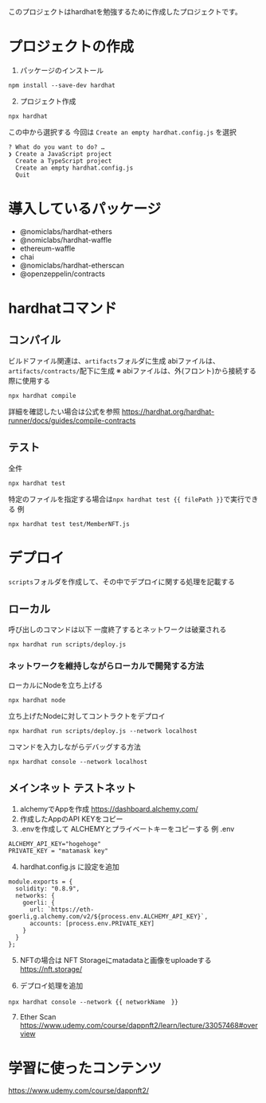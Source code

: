 このプロジェクトはhardhatを勉強するために作成したプロジェクトです。

# プロジェクトの作成

1. パッケージのインストール
```
npm install --save-dev hardhat
```

2. プロジェクト作成

```
npx hardhat
```

この中から選択する
今回は `Create an empty hardhat.config.js` を選択
```
? What do you want to do? …
❯ Create a JavaScript project
  Create a TypeScript project
  Create an empty hardhat.config.js
  Quit
```
# 導入しているパッケージ
- @nomiclabs/hardhat-ethers
- @nomiclabs/hardhat-waffle
- ethereum-waffle
- chai
- @nomiclabs/hardhat-etherscan
- @openzeppelin/contracts

# hardhatコマンド
## コンパイル
ビルドファイル関連は、`artifacts`フォルダに生成
abiファイルは、`artifacts/contracts/`配下に生成
※ abiファイルは、外(フロント)から接続する際に使用する
```
npx hardhat compile
```

詳細を確認したい場合は公式を参照
https://hardhat.org/hardhat-runner/docs/guides/compile-contracts

## テスト
全件
```
npx hardhat test
```

特定のファイルを指定する場合は`npx hardhat test {{ filePath }}`で実行できる
例
```
npx hardhat test test/MemberNFT.js
```

# デプロイ
`scripts`フォルダを作成して、その中でデプロイに関する処理を記載する

## ローカル
呼び出しのコマンドは以下
一度終了するとネットワークは破棄される
```
npx hardhat run scripts/deploy.js
```

### ネットワークを維持しながらローカルで開発する方法
ローカルにNodeを立ち上げる
```
npx hardhat node
```

立ち上げたNodeに対してコントラクトをデプロイ
```
npx hardhat run scripts/deploy.js --network localhost
```

コマンドを入力しながらデバッグする方法
```
npx hardhat console --network localhost
```
## メインネット テストネット
1. alchemyでAppを作成
https://dashboard.alchemy.com/
2. 作成したAppのAPI KEYをコピー
3. .envを作成して ALCHEMYとプライベートキーをコピーする
例
.env
```
ALCHEMY_API_KEY="hogehoge"
PRIVATE_KEY = "matamask key"
```
4. hardhat.config.js に設定を追加
```
module.exports = {
  solidity: "0.8.9",
  networks: {
    goerli: {
      url: `https://eth-goerli,g.alchemy.com/v2/${process.env.ALCHEMY_API_KEY}`,
      accounts: [process.env.PRIVATE_KEY]
    }
  }
};
```

5. NFTの場合は
NFT Storageにmatadataと画像をuploadeする
https://nft.storage/

6. デプロイ処理を追加
```
npx hardhat console --network {{ networkName　}}
```

7. Ether Scan
https://www.udemy.com/course/dappnft2/learn/lecture/33057468#overview

# 学習に使ったコンテンツ
https://www.udemy.com/course/dappnft2/